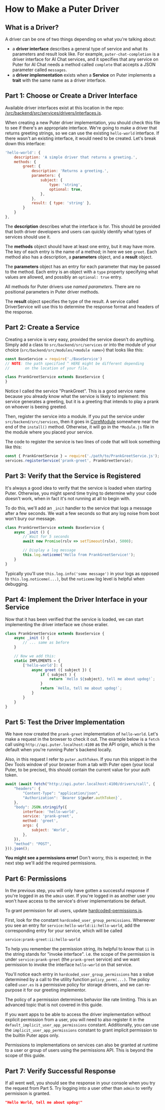 # How to Make a Puter Driver

## What is a Driver?

A driver can be one of two things depending on what you're
talking about:
- a **driver interface** describes a general type of service
  and what its parameters and result look like.
  For example, `puter-chat-completion` is a driver interface
  for AI Chat services, and it specifies that any service
  on Puter for AI Chat needs a method called `complete` that
  accepts a JSON parameter called `messages`.
- a **driver implementation** exists when a **Service** on
  Puter implements a **trait** with the same name as a
  driver interface.

## Part 1: Choose or Create a Driver Interface

Available driver interfaces exist at this location in the repo:
[/src/backend/src/services/drivers/interfaces.js](../src/services/drivers/interfaces.js).

When creating a new Puter driver implementation, you should check
this file to see if there's an appropriate interface. We're going
to make a driver that returns greeting strings, so we can use the
existing `hello-world` interface. If there wasn't an existing
interface, it would need to be created. Let's break down this
interface:

```javascript
'hello-world': {
    description: 'A simple driver that returns a greeting.',
    methods: {
        greet: {
            description: 'Returns a greeting.',
            parameters: {
                subject: {
                    type: 'string',
                    optional: true,
                },
            },
            result: { type: 'string' },
        }
    }
},
```

The **description** describes what the interface is for. This
should be provided that both driver developers and users can
quickly identify what types of services should use it.

The **methods** object should have at least one entry, but it
may have more. The key of each entry is the name of a method;
in here we see `greet`. Each method also has a description,
a **parameters** object, and a **result** object.

The **parameters** object has an entry for each parameter that
may be passed to the method. Each entry is an object with a
`type` property specifying what values are allowed, and possibly
an `optional: true` entry.

All methods for Puter drivers use _named parameters_. There are no
positional parameters in Puter driver methods.

The **result** object specifies the type of the result. A service
called DriverService will use this to determine the response format
and headers of the response.

## Part 2: Create a Service

Creating a service is very easy, provided the service doesn't do
anything. Simply add a class to `src/backend/src/services` or into
the module of your choice (`src/backend/src/modules/<module name>`)
that looks like this:

```javascript
const BaseService = require('./BaseService')
// NOTE: the path specified ^ HERE might be different depending
//       on the location of your file.

class PrankGreetService extends BaseService {
}
```

Notice I called the service "PrankGreet". This is a good service
name because you already know what the service is likely to
implement: this service generates a greeting, but it is a greeting
that intends to play a prank on whoever is beeing greeted.

Then, register the service into a module. If you put the service
under `src/backend/src/services`, then it goes in
[CoreModule](..//src/CoreModule.js) somewhere near the end of
the `install()` method. Otherwise, it will go in the `*Module.js`
file in the module where you placed your service.

The code to register the service is two lines of code that will
look something like this:

```javascript
const { PrankGreetServie } = require('./path/to/PrankGreetServie.js');
services.registerService('prank-greet', PrankGreetServie);
```

## Part 3: Verify that the Service is Registered

It's always a good idea to verify that the service is loaded
when starting Puter. Otherwise, you might spend time trying to
determine why your code doesn't work, when in fact it's not
running at all to begin with.

To do this, we'll add an `_init` handler to the service that
logs a message after a few seconds. We wait a few seconds so that
any log noise from boot won't bury our message.

```javascript
class PrankGreetService extends BaseService {
    async _init () {
        // Wait for 5 seconds
        await new Promise(rslv => setTimeout(rslv), 5000);

        // Display a log message
        this.log.noticeme('Hello from PrankGreetService!');
    }
}
```

Typically you'll use `this.log.info('some message')` in your logs
as opposed to `this.log.noticeme(...)`, but the `noticeme` log
level is helpful when debugging.

## Part 4: Implement the Driver Interface in your Service

Now that it has been verified that the service is loaded, we can
start implementing the driver interface we chose eralier.

```javascript
class PrankGreetService extends BaseService {
    async _init () {
        // ... same as before
    }

    // Now we add this:
    static IMPLEMENTS = {
        ['hello-world']: {
            async greet ({ subject }) {
                if ( subject ) {
                    return `Hello ${subject}, tell me about updog!`;
                }
                return `Hello, tell me about updog!`;
            }
        }
    }
}
```

## Part 5: Test the Driver Implementation

We have now created the `prank-greet` implementation of `hello-world`.
Let's make a request in the browser to check it out. The example below
is a `fetch` call using `http://api.puter.localhost:4100` as the API
origin, which is the default when you're running Puter's backend locally.

Also, in this request I refer to `puter.authToken`. If you run this
snippet in the Dev Tools window of your browser from a tab with Puter
open (your local Puter, to be precise), this should contain the current
value for your auth token.

```javascript
await (await fetch("http://api.puter.localhost:4100/drivers/call", {
    "headers": {
        "Content-Type": "application/json",
        "Authorization": `Bearer ${puter.authToken}`,
    },
    "body": JSON.stringify({
        interface: 'hello-world',
        service: 'prank-greet',
        method: 'greet',
        args: {
            subject: 'World',
        },
    }),
    "method": "POST",
})).json();
```

**You might see a permissions error!** Don't worry, this is expected;
in the next step we'll add the required permissions.

## Part 6: Permissions

In the previous step, you will only have gotten a successful response
if you're logged in as the `admin` user. If you're logged in as another
user you won't have access to the service's driver implementations be
default.

To grant permission for all users, update
[hardcoded-permissions.js](../src/data/hardcoded-permissions.js).

First, look for the constant `hardcoded_user_group_permissions`.
Whereever you see an entry for `service:hello-world:ii:hello-world`, add
the corresponding entry for your service, which will be called
```
service:prank-greet:ii:hello-world
```

To help you remember the permission string, its helpful to know that
`ii` in the string stands for "invoke interface". i.e. the scope of the
permission is under `service:prank-greet` (the `prank-greet` service)
and we want permission to invoke the interface `hello-world` on that
service.

You'll notice each entry in `hardcoded_user_group_permissions` has a value
determined by a call to the utility function `policy_perm(...)`. The policy
called `user.es` is a permissive policy for storage drivers, and we can
re-purpose it for our greeting implementor.

The policy of a permission determines behavior like rate limiting. This is
an advanced topic that is not covered in this guide.

If you want apps to be able to access the driver implementation without
explicit permission from a user, you will need to also register it in the
`default_implicit_user_app_permissions` constant. Additionally, you can
use the `implicit_user_app_permissions` constant to grant implicit
permission to the builtin Puter apps only.

Permissions to implementations on services can also be granted at runtime
to a user or group of users using the permissions API. This is beyond the
scope of this guide.

## Part 7: Verify Successful Response

If all went well, you should see the response in your console when you
try the request from Part 5. Try logging into a user other than `admin`
to verify permisison is granted.

```json
"Hello World, tell me about updog!"
```

